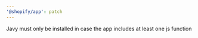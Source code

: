 ```yaml
---
'@shopify/app': patch
---
```


Javy must only be installed in case the app includes at least one js function
